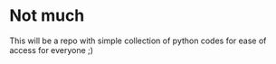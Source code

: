 # Not much
This will be a repo with simple collection of python codes for ease of access for everyone ;)
